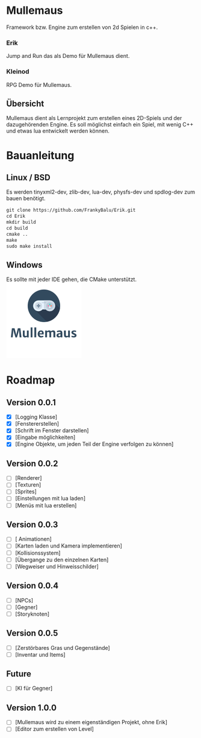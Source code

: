 ﻿# Mullemaus

Framework bzw. Engine zum erstellen von 2d Spielen in c++.

### Erik

Jump and Run das als Demo für Mullemaus dient.

### Kleinod

RPG Demo für Mullemaus.

## Übersicht

Mullemaus dient als Lernprojekt zum erstellen eines 2D-Spiels und der dazugehörenden Engine.
Es soll möglichst einfach ein Spiel, mit wenig C++ und etwas lua entwickelt werden können.

# Bauanleitung

## Linux / BSD

Es werden tinyxml2-dev, zlib-dev, lua-dev, physfs-dev und spdlog-dev zum bauen benötigt.

```
git clone https://github.com/FrankyBalu/Erik.git
cd Erik
mkdir build
cd build
cmake ..
make
sudo make install

```

## Windows

Es sollte mit jeder IDE gehen, die CMake unterstützt.
![ ](data/Logo.png)

# Roadmap

## Version 0.0.1

- [X] [Logging Klasse]
- [X] [Fenstererstellen]
- [X] [Schrift im Fenster darstellen]
- [X] [Eingabe möglichkeiten]
- [X] [Engine Objekte, um jeden Teil der Engine verfolgen zu können]

## Version 0.0.2

- [ ] [Renderer]
- [ ] [Texturen]
- [ ] [Sprites]
- [ ] [Einstellungen mit lua laden]
- [ ] [Menüs mit lua erstellen]

## Version 0.0.3

- [ ] [ Animationen]
- [ ] [Karten laden und Kamera implementieren]
- [ ] [Kollisionssystem]
- [ ] [Übergange zu den einzelnen Karten]
- [ ] [Wegweiser und Hinweisschilder]

## Version 0.0.4

- [ ] [NPCs]
- [ ] [Gegner]
- [ ] [Storyknoten]

## Version 0.0.5

- [ ] [Zerstörbares Gras und Gegenstände]
- [ ] [Inventar und Items]

## Future

- [ ] [KI für Gegner]

## Version 1.0.0

- [ ] [Mullemaus wird zu einem eigenständigen Projekt, ohne Erik]
- [ ] [Editor zum erstellen von Level]

